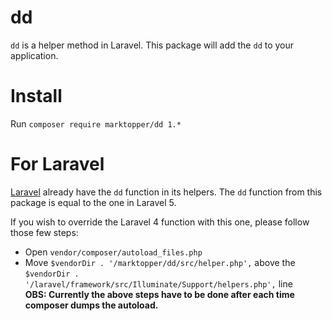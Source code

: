 # dd
`dd` is a helper method in Laravel. This package will add the `dd` to your application.

# Install
Run `composer require marktopper/dd 1.*`

# For Laravel
[Laravel](http://laravel.com) already have the `dd` function in its helpers.
The `dd` function from this package is equal to the one in Laravel 5.

If you wish to override the Laravel 4 function with this one, please follow those few steps:
- Open `vendor/composer/autoload_files.php`
- Move `$vendorDir . '/marktopper/dd/src/helper.php',` above the `$vendorDir . '/laravel/framework/src/Illuminate/Support/helpers.php',` line   
__OBS: Currently the above steps have to be done after each time composer dumps the autoload.__
